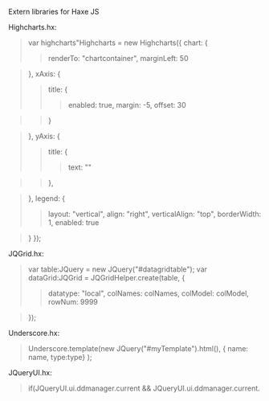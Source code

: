 Extern libraries for Haxe JS

Highcharts.hx:

> var highcharts"Highcharts = new Highcharts({
> chart: {
> > renderTo: "chartcontainer",
> > marginLeft: 50

> },
> xAxis: {
> > title: {
> > > enabled: true,
> > > margin: -5,
> > > offset: 30

> > }

> },
> yAxis: {
> > title: {
> > > text: ""

> > },

> },
> legend: {
> > layout: "vertical",
> > align: "right",
> > verticalAlign: "top",
> > borderWidth: 1,
> > enabled: true

> }
> });

JQGrid.hx:

> var table:JQuery = new JQuery("#datagridtable");
> var dataGrid:JQGrid = JQGridHelper.create(table,
> {
> > datatype: "local",
> > colNames: colNames,
> > colModel: colModel,
> > rowNum: 9999

> });

Underscore.hx:

> Underscore.template(new JQuery("#myTemplate").html(), { name: name, type:type} );

JQueryUI.hx:

> if(JQueryUI.ui.ddmanager.current && JQueryUI.ui.ddmanager.current.